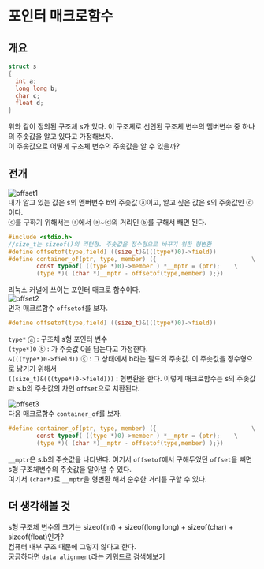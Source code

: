 # 포인터 매크로함수   
## 개요   
```c
struct s
{
  int a;
  long long b;
  char c;
  float d;
}
```
위와 같이 정의된 구조체 s가 있다. 이 구조체로 선언된 구조체 변수의 멤버변수 중 하나의 주솟값을 알고 있다고 가정해보자.      
이 주솟값으로 어떻게 구조체 변수의 주솟값을 알 수 있을까?    
   
     
## 전개   
![offset1](https://user-images.githubusercontent.com/58028527/87406079-37b08580-c5fb-11ea-948b-192bdc567b72.jpg)    
내가 알고 있는 값은 s의 멤버변수 b의 주솟값 ⓐ이고, 알고 싶은 값은 s의 주솟값인 ⓒ이다.   
ⓒ를 구하기 위해서는 ⓐ에서 ⓐ~ⓒ의 거리인 ⓑ를 구해서 빼면 된다.   
```c
#include <stdio.h>
//size_t는 sizeof()의 리턴형. 주솟값을 정수형으로 바꾸기 위한 형변환
#define offsetof(type,field) ((size_t)&(((type*)0)->field))
#define container_of(ptr, type, member) ({                           \
        const typeof( ((type *)0)->member ) *__mptr = (ptr);    \
        (type *)( (char *)__mptr - offsetof(type,member) );})
``` 
리눅스 커널에 쓰이는 포인터 매크로 함수이다.   
![offset2](https://user-images.githubusercontent.com/58028527/87406086-38e1b280-c5fb-11ea-9b17-f5cd063265e2.jpg)     
먼저 매크로함수 ```offsetof```를 보자.   
```c
#define offsetof(type,field) ((size_t)&(((type*)0)->field))
```
```type*``` ⓐ : 구조체 s형 포인터 변수   
```(type*)0``` ⓑ : 가 주솟값 0을 담는다고 가정한다.   
```&(((type*)0->field))``` ⓒ : 그 상태에서 b라는 필드의 주솟값. 이 주솟값을 정수형으로 남기기 위해서   
```((size_t)&(((type*)0->field)))``` : 형변환을 한다. 이렇게 매크로함수는 s의 주솟값과 s.b의 주솟값의 차인 ```offset```으로 치환된다.   
   
![offset3](https://user-images.githubusercontent.com/58028527/87406092-3aab7600-c5fb-11ea-8297-4ecfb4d314d5.jpg)   
다음 매크로함수 ```container_of```를 보자.   
```c
#define container_of(ptr, type, member) ({                           \
        const typeof( ((type *)0)->member ) *__mptr = (ptr);    \
        (type *)( (char *)__mptr - offsetof(type,member) );})
```
```__mptr```은 s.b의 주솟값을 나타낸다. 여기서 ```offsetof```에서 구해두었던 ```offset```을 빼면 s형 구조체변수의 주솟값을 알아낼 수 있다.   
여기서 ```(char*)```로 ```__mptr```을 형변환 해서 순수한 거리를 구할 수 있다.   
     
## 더 생각해볼 것
s형 구조체 변수의 크기는 sizeof(int) + sizeof(long long) + sizeof(char) + sizeof(float)인가?    
컴퓨터 내부 구조 때문에 그렇지 않다고 한다.    
궁금하다면 ```data alignment```라는 키워드로 검색해보기   
